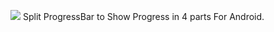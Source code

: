 [![](https://jitpack.io/v/ankit1057/SplitProgressBar.svg)](https://jitpack.io/#ankit1057/SplitProgressBar)
Split ProgressBar to Show Progress in 4 parts For Android.
